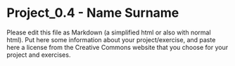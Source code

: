 Project_0.4 - Name Surname
==========================

Please edit this file as Markdown (a simplified html or also with normal html).
Put here some information about your project/exercise, and paste here a license from the Creative Commons website that you choose for your project and exercises.
